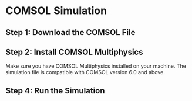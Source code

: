 # COMSOL Simulation

## Step 1: Download the COMSOL File
## Step 2: Install COMSOL Multiphysics
Make sure you have COMSOL Multiphysics installed on your machine. The simulation file is compatible with COMSOL version 6.0 and above.

## Step 4: Run the Simulation
